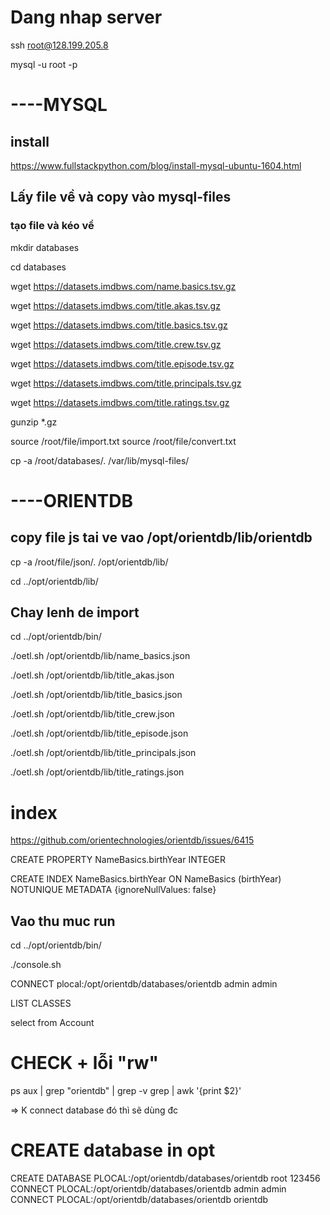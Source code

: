 # Dang nhap server

ssh root@128.199.205.8

mysql -u root  -p

# ----MYSQL
## install

https://www.fullstackpython.com/blog/install-mysql-ubuntu-1604.html

## Lấy file về và copy vào mysql-files
### tạo file và kéo về



mkdir databases

cd databases

wget https://datasets.imdbws.com/name.basics.tsv.gz

wget https://datasets.imdbws.com/title.akas.tsv.gz

wget https://datasets.imdbws.com/title.basics.tsv.gz

wget https://datasets.imdbws.com/title.crew.tsv.gz

wget https://datasets.imdbws.com/title.episode.tsv.gz

wget https://datasets.imdbws.com/title.principals.tsv.gz

wget https://datasets.imdbws.com/title.ratings.tsv.gz

 

gunzip \*.gz

source /root/file/import.txt
source /root/file/convert.txt

cp -a /root/databases/. /var/lib/mysql-files/

# ----ORIENTDB

## copy file js tai ve vao /opt/orientdb/lib/orientdb

cp -a /root/file/json/. /opt/orientdb/lib/

cd ../opt/orientdb/lib/

## Chay lenh de import 

cd ../opt/orientdb/bin/

./oetl.sh /opt/orientdb/lib/name_basics.json 

./oetl.sh /opt/orientdb/lib/title_akas.json 

./oetl.sh /opt/orientdb/lib/title_basics.json 

./oetl.sh /opt/orientdb/lib/title_crew.json 

./oetl.sh /opt/orientdb/lib/title_episode.json 

./oetl.sh /opt/orientdb/lib/title_principals.json 

./oetl.sh /opt/orientdb/lib/title_ratings.json 
# index
https://github.com/orientechnologies/orientdb/issues/6415

CREATE PROPERTY NameBasics.birthYear INTEGER

CREATE INDEX NameBasics.birthYear ON NameBasics (birthYear) NOTUNIQUE METADATA {ignoreNullValues: false}


## Vao thu muc run 

cd ../opt/orientdb/bin/

./console.sh

CONNECT plocal:/opt/orientdb/databases/orientdb admin admin 

LIST CLASSES

select from Account

# CHECK + lỗi "rw"
ps aux | grep "orientdb" | grep -v grep | awk '{print $2}'

=> K connect database đó thì sẽ dùng đc
# CREATE database in opt

CREATE DATABASE PLOCAL:/opt/orientdb/databases/orientdb root 123456
CONNECT PLOCAL:/opt/orientdb/databases/orientdb admin admin 
CONNECT PLOCAL:/opt/orientdb/databases/orientdb orientdb 






